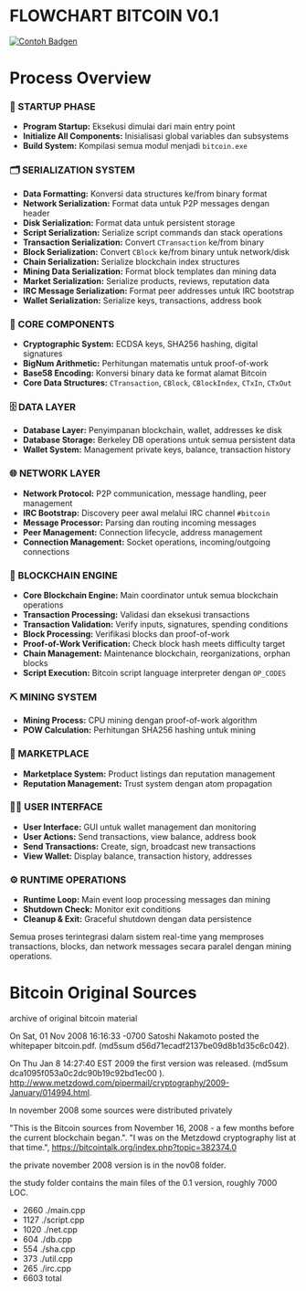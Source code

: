 # FLOWCHART BITCOIN V0.1

[![Contoh Badgen](https://badgen.net/badge/Adobe%20Stock/View?color=d3d3d3&icon=https://raw.githubusercontent.com/under-project/logo/refs/heads/main/adobe-stock-icon.svg)](https://github.com/username/repository)

# Process Overview

### 🚀 STARTUP PHASE
- **Program Startup:** Eksekusi dimulai dari main entry point
- **Initialize All Components:** Inisialisasi global variables dan subsystems
- **Build System:** Kompilasi semua modul menjadi `bitcoin.exe`

### 🗂 SERIALIZATION SYSTEM
- **Data Formatting:** Konversi data structures ke/from binary format
- **Network Serialization:** Format data untuk P2P messages dengan header
- **Disk Serialization:** Format data untuk persistent storage
- **Script Serialization:** Serialize script commands dan stack operations
- **Transaction Serialization:** Convert `CTransaction` ke/from binary
- **Block Serialization:** Convert `CBlock` ke/from binary untuk network/disk
- **Chain Serialization:** Serialize blockchain index structures
- **Mining Data Serialization:** Format block templates dan mining data
- **Market Serialization:** Serialize products, reviews, reputation data
- **IRC Message Serialization:** Format peer addresses untuk IRC bootstrap
- **Wallet Serialization:** Serialize keys, transactions, address book

### 🔐 CORE COMPONENTS
- **Cryptographic System:** ECDSA keys, SHA256 hashing, digital signatures
- **BigNum Arithmetic:** Perhitungan matematis untuk proof-of-work
- **Base58 Encoding:** Konversi binary data ke format alamat Bitcoin
- **Core Data Structures:** `CTransaction`, `CBlock`, `CBlockIndex`, `CTxIn`, `CTxOut`

### 🗄️ DATA LAYER
- **Database Layer:** Penyimpanan blockchain, wallet, addresses ke disk
- **Database Storage:** Berkeley DB operations untuk semua persistent data
- **Wallet System:** Management private keys, balance, transaction history

### 🌐 NETWORK LAYER
- **Network Protocol:** P2P communication, message handling, peer management
- **IRC Bootstrap:** Discovery peer awal melalui IRC channel `#bitcoin`
- **Message Processor:** Parsing dan routing incoming messages
- **Peer Management:** Connection lifecycle, address management
- **Connection Management:** Socket operations, incoming/outgoing connections

### 🔄 BLOCKCHAIN ENGINE
- **Core Blockchain Engine:** Main coordinator untuk semua blockchain operations
- **Transaction Processing:** Validasi dan eksekusi transactions
- **Transaction Validation:** Verify inputs, signatures, spending conditions
- **Block Processing:** Verifikasi blocks dan proof-of-work
- **Proof-of-Work Verification:** Check block hash meets difficulty target
- **Chain Management:** Maintenance blockchain, reorganizations, orphan blocks
- **Script Execution:** Bitcoin script language interpreter dengan `OP_CODES`

### ⛏ MINING SYSTEM
- **Mining Process:** CPU mining dengan proof-of-work algorithm
- **POW Calculation:** Perhitungan SHA256 hashing untuk mining

### 🛒 MARKETPLACE
- **Marketplace System:** Product listings dan reputation management
- **Reputation Management:** Trust system dengan atom propagation

### 🧑‍💻 USER INTERFACE
- **User Interface:** GUI untuk wallet management dan monitoring
- **User Actions:** Send transactions, view balance, address book
- **Send Transactions:** Create, sign, broadcast new transactions
- **View Wallet:** Display balance, transaction history, addresses

### ⚙️ RUNTIME OPERATIONS
- **Runtime Loop:** Main event loop processing messages dan mining
- **Shutdown Check:** Monitor exit conditions
- **Cleanup & Exit:** Graceful shutdown dengan data persistence

Semua proses terintegrasi dalam sistem real-time yang memproses transactions, blocks, dan network messages secara paralel dengan mining operations.


# Bitcoin Original Sources

archive of original bitcoin material

On Sat, 01 Nov 2008 16:16:33 -0700 Satoshi Nakamoto posted the whitepaper bitcoin.pdf. (md5sum d56d71ecadf2137be09d8b1d35c6c042).

On Thu Jan 8 14:27:40 EST 2009 the first version was released. (md5sum dca1095f053a0c2dc90b19c92bd1ec00 ). http://www.metzdowd.com/pipermail/cryptography/2009-January/014994.html.

In november 2008 some sources were distributed privately

"This is the Bitcoin sources from November 16, 2008 - a few months before the current blockchain began.". "I was on the Metzdowd cryptography list at that time.", https://bitcointalk.org/index.php?topic=382374.0 

the private november 2008 version is in the nov08 folder.

the study folder contains the main files of the 0.1 version, roughly 7000 LOC.

*  2660 ./main.cpp
*  1127 ./script.cpp
*  1020 ./net.cpp
*   604 ./db.cpp
*   554 ./sha.cpp
*   373 ./util.cpp
*   265 ./irc.cpp
*  6603 total
